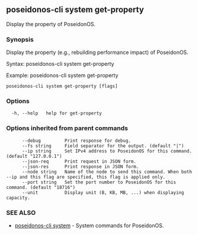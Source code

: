 ## poseidonos-cli system get-property

Display the property of PoseidonOS.

### Synopsis


Display the property (e.g., rebuilding performance impact) of PoseidonOS. 

Syntax:
	poseidonos-cli system get-property

Example:
	poseidonos-cli system get-property
          

```
poseidonos-cli system get-property [flags]
```

### Options

```
  -h, --help   help for get-property
```

### Options inherited from parent commands

```
      --debug         Print response for debug.
      --fs string     Field separator for the output. (default "|")
      --ip string     Set IPv4 address to PoseidonOS for this command. (default "127.0.0.1")
      --json-req      Print request in JSON form.
      --json-res      Print response in JSON form.
      --node string   Name of the node to send this command. When both --ip and this flag are specified, this flag is applied only.
      --port string   Set the port number to PoseidonOS for this command. (default "18716")
      --unit          Display unit (B, KB, MB, ...) when displaying capacity.
```

### SEE ALSO

* [poseidonos-cli system](poseidonos-cli_system.md)	 - System commands for PoseidonOS.


